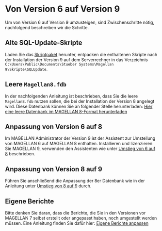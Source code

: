# Von Version 6 auf Version 9

Um von Version 6 auf Version 9 umzusteigen, sind Zwischenschritte nötig, nachfolgend beschreiben wir die Schritte.

## Alte SQL-Update-Skripte

Laden Sie das [Skriptpaket](https://my.hidrive.com/lnk/gtypCW3w) herunter, entpacken die enthaltenen Skripte nach der Installation der Version 9 auf dem Serverrechner in das Verzeichnis `C:\Users\Public\Documents\Stueber Systems\Magellan 9\Skripte\SQLUpdate`.

## Leere `Magellan8.fdb`

In der nachfolgenden Anleitung ist beschrieben, dass Sie die leere `Magellan8.fdb` nutzen sollen, die bei der Installation der Version 8 angelegt wird. Diese Datenbank können Sie an folgender Stelle herunterladen: [Hier eine leere Datenbank im MAGELLAN 8-Format herunterladen](https://download.stueber.de/bin/de/assets/magellan/v8/database/MAGELLAN8.fdb)

## Anpassung von Version 6 auf 8

Im MAGELLAN Administrator der Version 9 ist der Assistent zur Umstellung von MAGELLAN 6 auf MAGELLAN 8 enthalten. Installieren und lizenzieren Sie MAGELLAN 9, verwenden den Assistenten wie unter [Umstieg von 6 auf 8](https://doc.magellan.stueber.de/schulverwaltung/update/umstieg-von-6-auf-8/) beschrieben.

## Anpassung von Version 8 auf 9

Führen Sie anschließend die Anpassung der 8er Datenbank wie in der Anleitung unter [Umstieg von 8 auf 9](https://doc.magellan.stueber.de/schulverwaltung/update/umstieg-von-8-auf-9/) durch. 

## Eigene Berichte

Bitte denken Sie daran, dass die Berichte, die Sie in den Versionen vor MAGELLAN 7 selbst erstellt oder angepasst haben, noch umgestellt werden müssen. Eine Anleitung finden Sie dafür hier: [Eigene Berichte anpassen](https://doc.magellan.stueber.de/schulverwaltung/update/berichte_anpassen/)